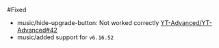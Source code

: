 #Fixed
- music/hide-upgrade-button: Not worked correctly [YT-Advanced/YT-Advanced#42](https://github.com/YT-Advanced/YT-Advanced/issues/42)
- music/added support for `v6.16.52`
